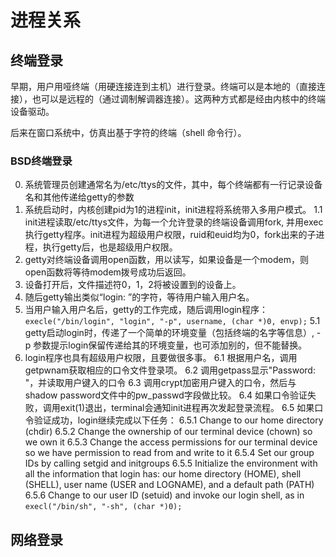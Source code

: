 进程关系
===

终端登录
---

早期，用户用哑终端（用硬连接连到主机）进行登录。终端可以是本地的（直接连接），也可以是远程的（通过调制解调器连接）。这两种方式都是经由内核中的终端设备驱动。

后来在窗口系统中，仿真出基于字符的终端（shell 命令行）。

### BSD终端登录

0. 系统管理员创建通常名为/etc/ttys的文件，其中，每个终端都有一行记录设备名和其他传递给getty的参数
1. 系统启动时，内核创建pid为1的进程init，init进程将系统带入多用户模式。
1.1 init进程读取/etc/ttys文件，为每一个允许登录的终端设备调用fork, 并用exec执行getty程序。init进程为超级用户权限，ruid和euid均为0，fork出来的子进程，执行getty后，也是超级用户权限。
2. getty对终端设备调用open函数，用以读写，如果设备是一个modem，则open函数将等待modem拨号成功后返回。
3. 设备打开后，文件描述符0，1，2将被设置到的设备上。
4. 随后getty输出类似“login: ”的字符，等待用户输入用户名。
5. 当用户输入用户名后，getty的工作完成，随后调用login程序：
`execle("/bin/login", "login", "-p", username, (char *)0, envp);`
5.1 getty启动login时，传递了一个简单的环境变量（包括终端的名字等信息）, -p 参数提示login保留传递给其的环境变量，也可添加别的，但不能替换。
6. login程序也具有超级用户权限，且要做很多事。
6.1 根据用户名，调用getpwnam获取相应的口令文件登录项。
6.2 调用getpass显示"Password: "，并读取用户键入的口令
6.3 调用crypt加密用户键入的口令，然后与shadow password文件中的pw_passwd字段做比较。
6.4 如果口令验证失败，调用exit(1)退出，terminal会通知init进程再次发起登录流程。
6.5 如果口令验证成功，login继续完成以下任务：
	6.5.1 Change to our home directory (chdir)
	6.5.2 Change the ownership of our terminal device (chown) so we own it
	6.5.3 Change the access permissions for our terminal device so we have permission to read from and write to it
	6.5.4 Set our group IDs by calling setgid and initgroups
	6.5.5 Initialize the environment with all the information that login has: our home directory (HOME), shell (SHELL), user name (USER and LOGNAME), and a default path (PATH)
	6.5.6 Change to our user ID (setuid) and invoke our login shell, as in 
		`execl("/bin/sh", "-sh", (char *)0);`

网络登录
---








